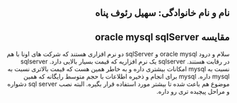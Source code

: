 <h2 dir="rtl">نام و نام خانوادگی: سهیل رئوف پناه</h2>
<h2 dir="rtl">مقایسه oracle mysql sqlServer</h2>

<div dir="rtl">
سلام و درود
  oracle mysql و sqlServer دو نرم افزاری هستند که شرکت های اونا با هم در رقابت هستند. sqlserver یک نرم افزاریه که قیمت بسیار بالایی دارد. sqlserver نسبت به mysql امکانات بیشتری داره و به خاطر همین هست که قیمت بالاتری نسبت به mysql داره. mysql برای انجام و ذخیره اطلاعات با حجم متوسط رایگانه که همین موضوع هم باعث شده تا بیشتر مورد استفاده قرار بگیره. البته نصب sql server دشواره و مراحل پیچیده تری رو داره.
</div>
